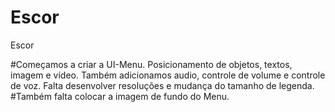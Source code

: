 # Escor
Escor

#Começamos a criar a UI-Menu. Posicionamento de objetos, textos, imagem e vídeo. Também adicionamos audio, controle de volume e controle de voz. Falta desenvolver resoluções e mudança do tamanho de legenda. 
#Também falta colocar a imagem de fundo do Menu. 
